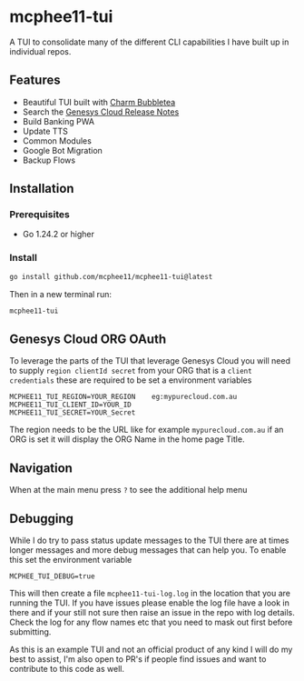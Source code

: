 # mcphee11-tui

A TUI to consolidate many of the different CLI capabilities I have built up in individual repos.

## Features

- Beautiful TUI built with [Charm Bubbletea](https://github.com/charmbracelet/bubbletea)
- Search the [Genesys Cloud Release Notes](https://help.mypurecloud.com/release-notes-home/monthly-archive/)
- Build Banking PWA
- Update TTS
- Common Modules
- Google Bot Migration
- Backup Flows

## Installation

### Prerequisites

- Go 1.24.2 or higher

### Install

```bash
go install github.com/mcphee11/mcphee11-tui@latest
```

Then in a new terminal run:

```bash
mcphee11-tui
```

## Genesys Cloud ORG OAuth

To leverage the parts of the TUI that leverage Genesys Cloud you will need to supply `region clientId secret` from your ORG that is a `client credentials` these are required to be set a environment variables

```
MCPHEE11_TUI_REGION=YOUR_REGION    eg:mypurecloud.com.au
MCPHEE11_TUI_CLIENT_ID=YOUR_ID
MCPHEE11_TUI_SECRET=YOUR_Secret
```

The region needs to be the URL like for example `mypurecloud.com.au` if an ORG is set it will display the ORG Name in the home page Title.

## Navigation

When at the main menu press `?` to see the additional help menu

## Debugging

While I do try to pass status update messages to the TUI there are at times longer messages and more debug messages that can help you. To enable this set the environment variable

```
MCPHEE_TUI_DEBUG=true
```

This will then create a file `mcphee11-tui-log.log` in the location that you are running the TUI. If you have issues please enable the log file have a look in there and if your still not sure then raise an issue in the repo with log details. Check the log for any flow names etc that you need to mask out first before submitting.

As this is an example TUI and not an official product of any kind I will do my best to assist, I'm also open to PR's if people find issues and want to contribute to this code as well.
